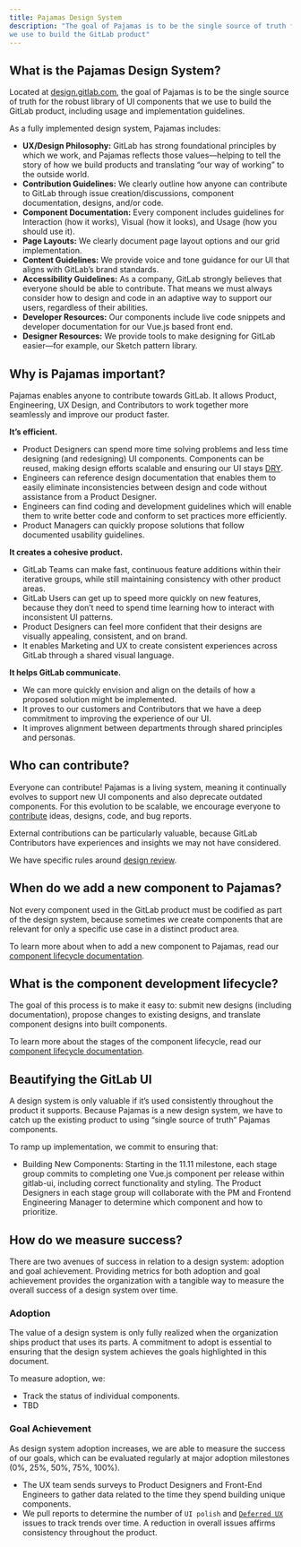 ```yaml
---
title: Pajamas Design System
description: "The goal of Pajamas is to be the single source of truth for the robust library of UI components that
we use to build the GitLab product"
---
```


## What is the Pajamas Design System?

Located at [design.gitlab.com](https://design.gitlab.com/), the goal of Pajamas
is to be the single source of truth for the robust library of UI components that
we use to build the GitLab product, including usage and implementation guidelines.

As a fully implemented design system, Pajamas includes:

- **UX/Design Philosophy:** GitLab has strong foundational principles by which
we work, and Pajamas reflects those values&mdash;helping to tell the story of
how we build products and translating “our way of working” to the outside world.
- **Contribution Guidelines:** We clearly outline how anyone can contribute to
GitLab through issue creation/discussions, component documentation, designs,
and/or code.
- **Component Documentation:** Every component includes guidelines for Interaction
(how it works), Visual (how it looks), and Usage (how you should use it).
- **Page Layouts:** We clearly document page layout options and our grid implementation.
- **Content Guidelines:** We provide voice and tone guidance for our UI that
aligns with GitLab’s brand standards.
- **Accessibility Guidelines:** As a company, GitLab strongly believes that
everyone should be able to contribute. That means we must always consider how to
design and code in an adaptive way to support our users, regardless of their abilities.
- **Developer Resources:** Our components include live code snippets and developer
documentation for our Vue.js based front end.
- **Designer Resources:** We provide tools to make designing for GitLab easier&mdash;for
example, our Sketch pattern library.

## Why is Pajamas important?

Pajamas enables anyone to contribute towards GitLab. It allows Product, Engineering,
UX Design, and Contributors to work together more seamlessly and improve our product faster.

**It’s efficient.**

- Product Designers can spend more time solving problems and less time designing
(and redesigning) UI components. Components can be reused, making design efforts
scalable and ensuring our UI stays [DRY](https://deviq.com/don-t-repeat-yourself/).
- Engineers can reference design documentation that enables them to easily eliminate
inconsistencies between design and code without assistance from a Product Designer.
- Engineers can find coding and development guidelines which will enable them to
write better code and conform to set practices more efficiently.
- Product Managers can quickly propose solutions that follow documented usability
guidelines.

**It creates a cohesive product.**

- GitLab Teams can make fast, continuous feature additions within their iterative
groups, while still maintaining consistency with other product areas.
- GitLab Users can get up to speed more quickly on new features, because they
don’t need to spend time learning how to interact with inconsistent UI patterns.
- Product Designers can feel more confident that their designs are visually
appealing, consistent, and on brand.
- It enables Marketing and UX to create consistent experiences across GitLab
through a shared visual language.

**It helps GitLab communicate.**

- We can more quickly envision and align on the details of how a proposed solution
might be implemented.
- It proves to our customers and Contributors that we have a deep commitment to
improving the experience of our UI.
- It improves alignment between departments through shared principles and personas.

## Who can contribute?

Everyone can contribute! Pajamas is a living system, meaning it continually evolves
to support new UI components and also deprecate outdated components. For this
evolution to be scalable, we encourage everyone to [contribute](https://design.gitlab.com/contribute/get-started)
ideas, designs, code, and bug reports.

External contributions can be particularly valuable, because GitLab Contributors
have experiences and insights we may not have considered.

We have specific rules around [design review](/handbook/product/ux/pajamas-design-system/design-review/).

## When do we add a new component to Pajamas?

Not every component used in the GitLab product must be codified as part of the
design system, because sometimes we create components that are relevant for only
a specific use case in a distinct product area.

To learn more about when to add a new component to Pajamas, read our [component lifecycle documentation](https://design.gitlab.com/get-started/lifecycle#determining-whether-a-component-should-be-included-in-pajamas).

## What is the component development lifecycle?

The goal of this process is to make it easy to: submit new designs (including
documentation), propose changes to existing designs, and translate component
designs into built components.

To learn more about the stages of the component lifecycle, read our [component lifecycle documentation](https://design.gitlab.com/get-started/lifecycle).

## Beautifying the GitLab UI

A design system is only valuable if it’s used consistently throughout the product
it supports. Because Pajamas is a new design system, we have to catch up the
existing product to using “single source of truth” Pajamas components.

To ramp up implementation, we commit to ensuring that:

- Building New Components: Starting in the 11.11 milestone, each stage group
commits to completing one Vue.js component per release within gitlab-ui, including
correct functionality and styling. The Product Designers in each stage group
will collaborate with the PM and Frontend Engineering Manager to determine
which component and how to prioritize.

## How do we measure success?

There are two avenues of success in relation to a design system: adoption and
goal achievement. Providing metrics for both adoption and goal achievement provides
the organization with a tangible way to measure the overall success of a design
system over time.

### Adoption

The value of a design system is only fully realized when the organization ships
product that uses its parts. A commitment to adopt is essential to ensuring that
the design system achieves the goals highlighted in this document.

To measure adoption, we:

- Track the status of individual components.
- TBD

### Goal Achievement

As design system adoption increases, we are able to measure the success of our
goals, which can be evaluated regularly at major adoption milestones (0%, 25%,
50%, 75%, 100%).

- The UX team sends surveys to Product Designers and Front-End Engineers to gather
data related to the time they spend building unique components.
- We pull reports to determine the number of `UI polish` and
[`Deferred UX`](https://docs.gitlab.com/ee/development/labels/index.html#technical-debt-and-deferred-ux)
issues to track trends over time. A reduction in overall issues affirms consistency
throughout the product.
